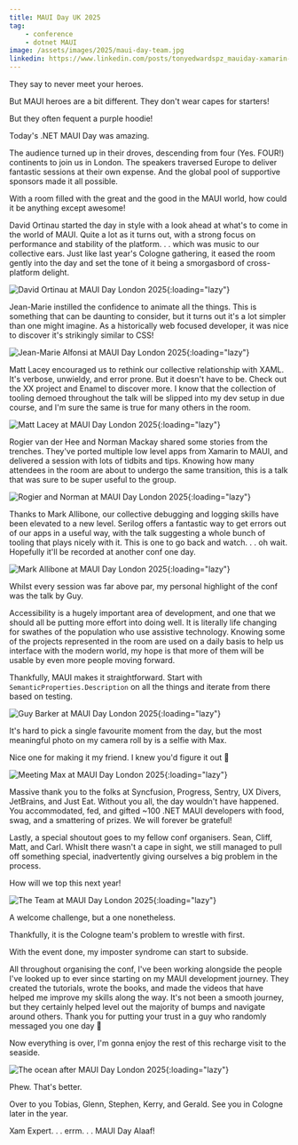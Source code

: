 ```yaml
---
title: MAUI Day UK 2025
tag:
    - conference
    - dotnet MAUI
image: /assets/images/2025/maui-day-team.jpg
linkedin: https://www.linkedin.com/posts/tonyedwardspz_mauiday-xamarin-a11y-activity-7307092946493820928-fLV2
---
```


They say to never meet your heroes.

But MAUI heroes are a bit different. They don't wear capes for starters!

But they often fequent a purple hoodie!

Today's .NET MAUI Day was amazing. 

The audience turned up in their droves, descending from four (Yes. FOUR!) continents to join us in London. The speakers traversed Europe to deliver fantastic sessions at their own expense. And the global pool of supportive sponsors made it all possible.

With a room filled with the great and the good in the MAUI world, how could it be anything except awesome!

David Ortinau started the day in style with a look ahead at what's to come in the world of MAUI. Quite a lot as it turns out, with a strong focus on performance and stability of the platform. . . which was music to our collective ears. Just like last year's Cologne gathering, it eased the room gently into the day and set the tone of it being a smorgasbord of cross-platform delight.

![David Ortinau at MAUI Day London 2025](/assets/images/2025/maui-day-david.jpg "David Ortinau at MAUI Day London 2025"){:loading="lazy"}

Jean-Marie instilled the confidence to animate all the things. This is something that can be daunting to consider, but it turns out it's a lot simpler than one might imagine. As a historically web focused developer, it was nice to discover it's strikingly similar to CSS!

![Jean-Marie Alfonsi at MAUI Day London 2025](/assets/images/2025/maui-day-jean-marie.jpg "Jean-Marie Alfonsi at MAUI Day London 2025"){:loading="lazy"}

Matt Lacey encouraged us to rethink our collective relationship with XAML. It's verbose, unwieldy, and error prone. But it doesn't have to be. Check out the XX project and Enamel to discover more. I know that the collection of tooling demoed throughout the talk will be slipped into my dev setup in due course, and I'm sure the same is true for many others in the room.

![Matt Lacey at MAUI Day London 2025](/assets/images/2025/maui-day-matt.jpg "Matt Lacey at MAUI Day London 2025"){:loading="lazy"}

Rogier van der Hee and Norman Mackay shared some stories from the trenches. They've ported multiple low level apps from Xamarin to MAUI, and delivered a session with lots of tidbits and tips. Knowing how many attendees in the room are about to undergo the same transition, this is a talk that was sure to be super useful to the group.

![Rogier and Norman at MAUI Day London 2025](/assets/images/2025/maui-day-rogier-norman.jpg "Rogier and Norman at MAUI Day London 2025"){:loading="lazy"}

Thanks to Mark Allibone, our collective debugging and logging skills have been elevated to a new level. Serilog offers a fantastic way to get errors out of our apps in a useful way, with the talk suggesting a whole bunch of tooling that plays nicely with it. This is one to go back and watch. . . oh wait. Hopefully it'll be recorded at another conf one day.

![Mark Allibone at MAUI Day London 2025](/assets/images/2025/maui-day-mark.jpg "Mark Allibone at MAUI Day London 2025"){:loading="lazy"}

Whilst every session was far above par, my personal highlight of the conf was the talk by Guy.

Accessibility is a hugely important area of development, and one that we should all be putting more effort into doing well. It is literally life changing for swathes of the population who use assistive technology. Knowing some of the projects represented in the room are used on a daily basis to help us interface with the modern world, my hope is that more of them will be usable by even more people moving forward.

Thankfully, MAUI makes it straightforward. Start with `SemanticProperties.Description` on all the things and iterate from there based on testing.

![Guy Barker at MAUI Day London 2025](/assets/images/2025/maui-day-guy.jpg "Guy Barker at MAUI Day London 2025"){:loading="lazy"}

It's hard to pick a single favourite moment from the day, but the most meaningful photo on my camera roll by is a selfie with Max.

Nice one for making it my friend. I knew you'd figure it out 🙌

![Meeting Max at MAUI Day London 2025](/assets/images/2025/maui-day-max.jpg "Meeting Max at MAUI Day London 2025"){:loading="lazy"}

Massive thank you to the folks at Syncfusion, Progress, Sentry, UX Divers, JetBrains, and Just Eat. Without you all, the day wouldn't have happened. You accommodated, fed, and gifted ~100 .NET MAUI developers with food, swag, and a smattering of prizes. We will forever be grateful!

Lastly, a special shoutout goes to my fellow conf organisers. Sean, Cliff, Matt, and Carl. Whislt there wasn't a cape in sight, we still managed to pull off something special, inadvertently giving ourselves a big problem in the process.

How will we top this next year!

![The Team at MAUI Day London 2025](/assets/images/2025/maui-day-team.jpg "The Team at MAUI Day London 2025"){:loading="lazy"}

A welcome challenge, but a one nonetheless. 

Thankfully, it is the Cologne team's problem to wrestle with first.

With the event done, my imposter syndrome can start to subside.

All throughout organising the conf, I've been working alongside the people I've looked up to ever since starting on my MAUI development journey. They created the tutorials, wrote the books, and made the videos that have helped me improve my skills along the way. It's not been a smooth journey, but they certainly helped level out the majority of bumps and navigate around others. Thank you for putting your trust in a guy who randomly messaged you one day 🙏

Now everything is over, I'm gonna enjoy the rest of this recharge visit to the seaside.

![The ocean after MAUI Day London 2025](/assets/images/2025/maui-day-ocean.jpg "The ocean after MAUI Day London 2025"){:loading="lazy"}

Phew. That's better.

Over to you Tobias, Glenn, Stephen, Kerry, and Gerald. See you in Cologne later in the year.

Xam Expert. . . errm. . . MAUI Day Alaaf!
